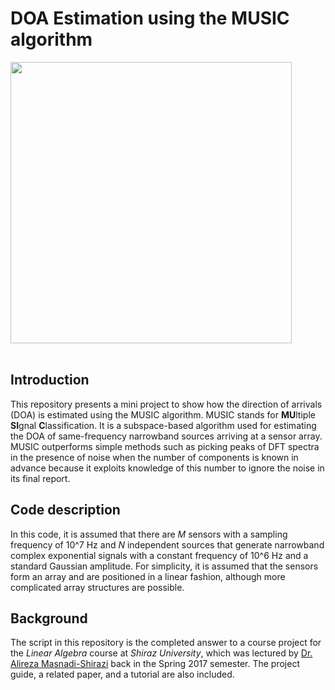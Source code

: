 # DOA Estimation using the MUSIC algorithm

<p>
<img src="https://www.vocal.com/wp-content/uploads/2019/10/MUSIC-1-768x385.png" width="450" />
<br><br>
</p>

## Introduction
This repository presents a mini project to show how the direction of arrivals (DOA) is estimated using the MUSIC algorithm. MUSIC stands for **MU**ltiple **SI**gnal **C**lassification. It is a subspace-based algorithm used for estimating the DOA of same-frequency narrowband sources arriving at a sensor array. MUSIC outperforms simple methods such as picking peaks of DFT spectra in the presence of noise when the number of components is known in advance because it exploits knowledge of this number to ignore the noise in its final report.

## Code description

In this code, it is assumed that there are *M* sensors with a sampling frequency of 10^7 Hz and *N* independent sources that generate narrowband complex exponential signals with a constant frequency of 10^6 Hz and a standard Gaussian amplitude. For simplicity, it is assumed that the sensors form an array and are positioned in a linear fashion, although more complicated array structures are possible.

## Background
The script in this repository is the completed answer to a course project for the *Linear Algebra* course at *Shiraz University*, which was lectured by [Dr. Alireza Masnadi-Shirazi](https://www.linkedin.com/in/alireza-masnadi-shirazi-aa093561/) back in the Spring 2017 semester. The project guide, a related paper, and a tutorial are also included.
